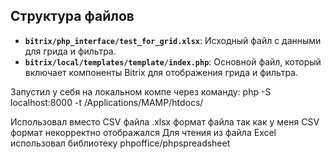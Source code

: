 ## Структура файлов

- **`bitrix/php_interface/test_for_grid.xlsx`**: Исходный файл с данными для грида и фильтра.
- **`bitrix/local/templates/template/index.php`**: Основной файл, который включает компоненты Bitrix для отображения грида и фильтра.

Запустил у себя на локальном компе через команду:
php -S localhost:8000 -t /Applications/MAMP/htdocs/  

Использовал вместо CSV файла .xlsx формат файла так как у меня CSV формат некорректно отображался
Для чтения из файла Excel использовал библиотеку phpoffice/phpspreadsheet
